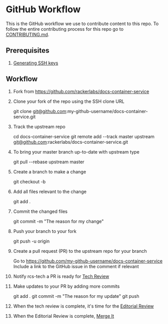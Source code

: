 # GitHub Workflow

This is the GitHub workflow we use to contribute content to this repo. To follow the entire contributing process for this repo go to [CONTRIBUTING.md](CONTRIBUTING.md).

## Prerequisites

1. [Generating SSH keys](https://help.github.com/articles/generating-ssh-keys/)

## Workflow

1. Fork from https://github.com/rackerlabs/docs-container-service

2. Clone your fork of the repo using the SSH clone URL

    git clone git@github.com:my-github-username/docs-container-service.git

3. Track the upstream repo

    cd docs-container-service
    git remote add --track master upstream git@github.com:rackerlabs/docs-container-service.git

4. To bring your master branch up-to-date with upstream type

	  git pull --rebase upstream master

5. Create a branch to make a change

    git checkout -b <name-of-branch>

6. Add all files relevant to the change

    git add .

7. Commit the changed files

    git commit -m "The reason for my change"

8. Push your branch to your fork

    git push -u origin <name-of-branch>

9. Create a pull request (PR) to the upstream repo for your branch

    Go to https://github.com/my-github-username/docs-container-service
    Include a link to the GitHub issue in the comment if relevant

10. Notify rcs-tech a PR is ready for [Tech Review](CONTRIBUTING.md#technical-review)

11. Make updates to your PR by adding more commits

    git add .
    git commit -m "The reason for my update"
    git push

12. When the tech review is complete, it's time for the [Editorial Review](CONTRIBUTING.md#editorial-review)

13. When the Editorial Review is complete, [Merge It](CONTRIBUTING.md#merge-it)
